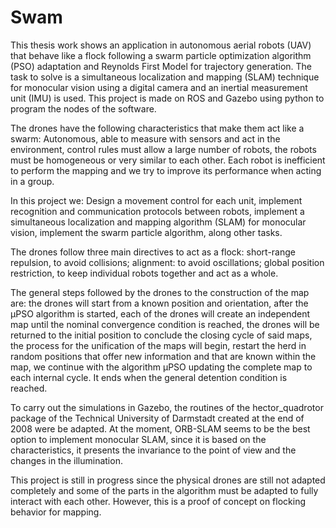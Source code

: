 # Swam

This thesis work shows an application in autonomous aerial robots (UAV) that behave like a flock following a swarm particle optimization algorithm (PSO) adaptation and Reynolds First Model for trajectory generation. The task to solve is a simultaneous localization and mapping (SLAM) technique for monocular vision using a digital camera and an inertial measurement unit (IMU) is used. This project is made on ROS and Gazebo using python to program the nodes of the software.

The drones have the following characteristics that make them act like a swarm: Autonomous, able to measure with sensors and act in the environment,  control rules must allow a large number of robots, the robots must be homogeneous or very similar to each other. Each robot is inefficient to perform the mapping and we try to improve its performance when acting in a group.

In this project we: Design a movement control for each unit, implement recognition and communication protocols between robots, implement a simultaneous localization and mapping algorithm (SLAM) for monocular vision, implement the swarm particle algorithm, along other tasks.

The drones follow three main directives to act as a flock: short-range repulsion, to avoid collisions; alignment: to avoid oscillations; global position restriction, to keep individual robots together and act as a whole. 

The general steps followed by the drones to the construction of the map are: the drones will start from a known position and orientation, after the μPSO algorithm is started, each of the drones will create an independent map until the nominal convergence condition is reached, the drones will be returned to the initial position to conclude the closing cycle of said maps, the process for the unification of the maps will begin, restart the herd in random positions that offer new information and that are known within the map, we continue with the algorithm μPSO updating the complete map to each internal cycle. It ends when the general detention condition is reached.

To carry out the simulations in Gazebo, the routines of the hector_quadrotor package of the Technical University of Darmstadt created at the end of 2008 were be adapted. At the moment, ORB-SLAM seems to be the best option to implement monocular SLAM, since it is based on the characteristics, it presents the invariance to the point of view and the changes in the illumination.

This project is still in progress since the physical drones are still not adapted completely and some of the parts in the algorithm must be adapted to fully interact with each other. However, this is a proof of concept on flocking behavior for mapping.
